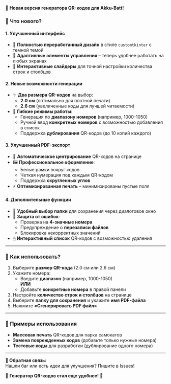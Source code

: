 🚀 **Новая версия генератора QR-кодов для Akku-Batt!**  

### **🔹 Что нового?**  

#### **1. Улучшенный интерфейс**  
- 🎨 **Полностью переработанный дизайн** в стиле `customtkinter` с темной темой  
- 📱 **Адаптивные элементы управления** – теперь удобнее работать на любых экранах  
- 🔄 **Интерактивные слайдеры** для точной настройки количества строк и столбцов  

#### **2. Новые возможности генерации**  
- ✨ **Два размера QR-кодов** на выбор:  
  - **2.0 см** (оптимально для плотной печати)  
  - **2.6 см** (увеличенные коды для лучшей читаемости)  
- 🔢 **Гибкие режимы работы**:  
  - Генерация по **диапазону номеров** (например, 1000-1050)  
  - Ручной ввод **конкретных номеров** с возможностью добавления в список  
  - Поддержка **дублирования** QR-кодов (до 10 копий каждого)  

#### **3. Улучшенный PDF-экспорт**  
- 📄 **Автоматическое центрирование** QR-кодов на странице  
- 🖼 **Профессиональное оформление**:  
  - Белые рамки вокруг кодов  
  - Четкая нумерация под каждым QR-кодом  
  - Поддержка **скругленных углов**  
- ⚡ **Оптимизированная печать** – минимизированы пустые поля  

#### **4. Дополнительные функции**  
- 📂 **Удобный выбор папки** для сохранения через диалоговое окно  
- 🚫 **Защита от ошибок**:  
  - Проверка на **4-значные номера**  
  - Предупреждение о **перезаписи файлов**  
  - Блокировка некорректных значений  
- 🖱 **Интерактивный список** QR-кодов с возможностью удаления  

---  

### **🔹 Как использовать?**  
1. Выберите **размер QR-кода** (2.0 см или 2.6 см)  
2. Укажите номера:  
   - Введите **диапазон** (например, 1000-1050)  
   **ИЛИ**  
   - Добавьте **конкретные номера** в правой панели  
3. Настройте **количество строк и столбцов** на странице  
4. Выберите **папку для сохранения** и укажите **имя PDF-файла**  
5. Нажмите **«Сгенерировать PDF файл»**  

---  

### **🔹 Примеры использования**  
- **Массовая печать** QR-кодов для парка самокатов  
- **Замена поврежденных кодов** (добавьте только нужные номера)  
- **Тестовые коды** для разработки (дублирование одного номера)  

---  

**💬 Обратная связь:**  
Нашли баг или есть идеи для улучшения? Пишите в Issues!  

🚀 **Генератор QR-кодов стал еще удобнее!** 🚀
